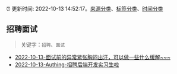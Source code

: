 :alarm_clock: 更新时间: 2022-10-13 14:52:17。[来源分类](../README.md)、[标签分类](../TAGS.md)、[时间分类](../TIMELINE.md)

## 招聘面试


> 关键字：`招聘`、`面试`



- [2022-10-13-面试前的异常紧张胸闷出汗，可以做一些什么缓解~~~](https://www.v2ex.com/t/886742) 
- [2022-10-13-Authing-招聘后端开发实习生啦](https://www.v2ex.com/t/886729) 